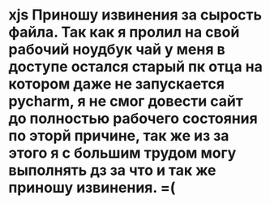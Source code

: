 # xjs Приношу извинения за сырость файла. Так как я пролил на свой рабочий ноудбук чай у меня в доступе остался старый пк отца на котором даже не запускается pycharm, я не смог довести сайт до полностью рабочего состояния по эторй причине, так же из за этого я с большим трудом могу выполнять дз за что и так же приношу извинения. =(
